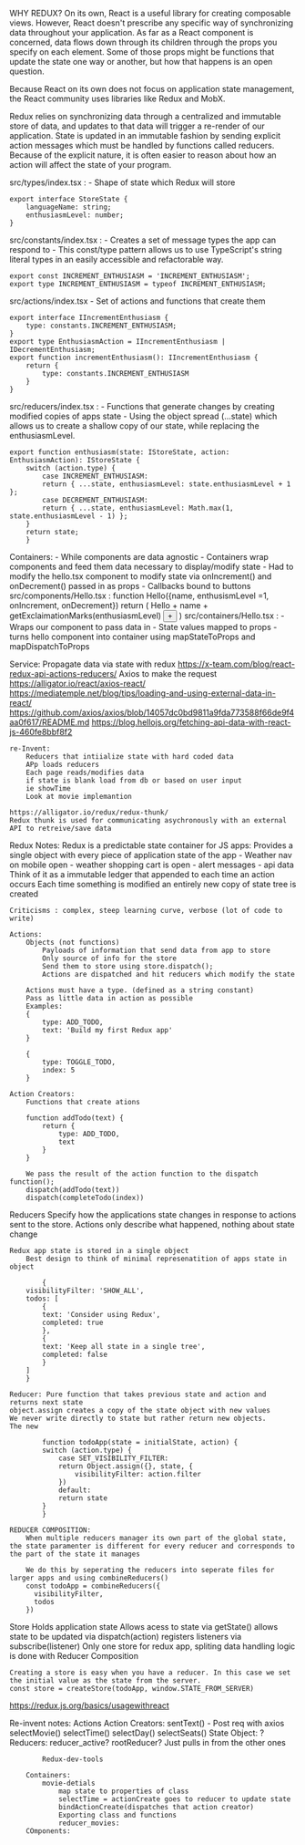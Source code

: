 WHY REDUX?
On its own, React is a useful library for creating composable views. However, React doesn't prescribe any specific way of synchronizing data throughout your application. As far as a React component is concerned, data flows down through its children through the props you specify on each element. Some of those props might be functions that update the state one way or another, but how that happens is an open question.

Because React on its own does not focus on application state management, the React community uses libraries like Redux and MobX.

Redux relies on synchronizing data through a centralized and immutable store of data, and updates to that data will trigger a re-render of our application. State is updated in an immutable fashion by sending explicit action messages which must be handled by functions called reducers. Because of the explicit nature, it is often easier to reason about how an action will affect the state of your program.

src/types/index.tsx :
    - Shape of state which Redux will store
    
    export interface StoreState {
        languageName: string;
        enthusiasmLevel: number;
    }

src/constants/index.tsx :
    - Creates a set of message types the app can respond to
    - This const/type pattern allows us to use TypeScript's string literal types in an easily accessible and refactorable way.
    
    export const INCREMENT_ENTHUSIASM = 'INCREMENT_ENTHUSIASM';
    export type INCREMENT_ENTHUSIASM = typeof INCREMENT_ENTHUSIASM;

src/actions/index.tsx
    - Set of actions and functions that create them

    export interface IIncrementEnthusiasm {
        type: constants.INCREMENT_ENTHUSIASM;
    }
    export type EnthusiasmAction = IIncrementEnthusiasm | IDecrementEnthusiasm;
    export function incrementEnthusiasm(): IIncrementEnthusiasm {
        return {
            type: constants.INCREMENT_ENTHUSIASM
        }
    }

src/reducers/index.tsx : 
    - Functions that generate changes by creating modified copies of apps state
    -  Using the object spread (...state) which allows us to create a shallow copy of our state, while replacing the enthusiasmLevel. 

    export function enthusiasm(state: IStoreState, action: EnthusiasmAction): IStoreState {
        switch (action.type) {
            case INCREMENT_ENTHUSIASM:
            return { ...state, enthusiasmLevel: state.enthusiasmLevel + 1 };
            case DECREMENT_ENTHUSIASM:
            return { ...state, enthusiasmLevel: Math.max(1, state.enthusiasmLevel - 1) };
        }
        return state;
        }

Containers:
    - While components are data agnostic
    - Containers wrap components and feed them data necessary to display/modify state
    - Had to modify the hello.tsx component to modify state via onIncrement() and onDecrement() passed in as props
    - Callbacks bound to buttons
    src/components/Hello.tsx :
        function Hello({name, enthusismLevel =1, onIncrement, onDecrement})
        return (
            Hello + name + getExclaimationMarks(enthusiasmLevel)
            <button onClick={onIncrement}>+</button>
        )
    src/containers/Hello.tsx :
        - Wraps our component to pass data in
        - State values mapped to props
        - turns hello component into container using mapStateToProps and mapDispatchToProps

Service:
    Propagate data via state with redux
    https://x-team.com/blog/react-redux-api-actions-reducers/
    Axios to make the request
    https://alligator.io/react/axios-react/
    https://mediatemple.net/blog/tips/loading-and-using-external-data-in-react/
    https://github.com/axios/axios/blob/14057dc0bd9811a9fda773588f66de9f4aa0f617/README.md
    https://blog.hellojs.org/fetching-api-data-with-react-js-460fe8bbf8f2

    re-Invent:
        Reducers that intiialize state with hard coded data
        APp loads reducers 
        Each page reads/modifies data
        if state is blank load from db or based on user input
        ie showTime
        Look at movie implemantion
    
    https://alligator.io/redux/redux-thunk/
    Redux thunk is used for communicating asychronously with an external API to retreive/save data

Redux Notes:
    Redux is a predictable state container for JS apps:
    Provides a single object with every piece of application state of the app
        - Weather nav on mobile open
        - weather shopping cart is open
        - alert messages
        - api data
    Think of it as a immutable ledger that appended to each time an action occurs
    Each time something is modified an entirely new copy of state tree is created

    Criticisms : complex, steep learning curve, verbose (lot of code to write)

    Actions:
        Objects (not functions)
            Payloads of information that send data from app to store
            Only source of info for the store
            Send them to store using store.dispatch();
            Actions are dispatched and hit reducers which modify the state
        
        Actions must have a type. (defined as a string constant)
        Pass as little data in action as possible
        Examples:
        {
            type: ADD_TODO,
            text: 'Build my first Redux app'
        }

        {
            type: TOGGLE_TODO,
            index: 5
        }

    Action Creators:
        Functions that create ations

        function addTodo(text) {
            return {
                type: ADD_TODO,
                text
            }
        }

        We pass the result of the action function to the dispatch function();
        dispatch(addTodo(text))
        dispatch(completeTodo(index))
    
Reducers
    Specify how the applications state changes in response to actions sent to the store. Actions only describe what happened, nothing about state change

    Redux app state is stored in a single object
        Best design to think of minimal represenatition of apps state in object
    
            {
        visibilityFilter: 'SHOW_ALL',
        todos: [
            {
            text: 'Consider using Redux',
            completed: true
            },
            {
            text: 'Keep all state in a single tree',
            completed: false
            }
        ]
        }

    Reducer: Pure function that takes previous state and action and returns next state
    object.assign creates a copy of the state object with new values
    We never write directly to state but rather return new objects.
    The new 

            function todoApp(state = initialState, action) {
            switch (action.type) {
                case SET_VISIBILITY_FILTER:
                return Object.assign({}, state, {
                    visibilityFilter: action.filter
                })
                default:
                return state
            }
            }

    REDUCER COMPOSITION:
        When multiple reducers manager its own part of the global state, the state paramenter is different for every reducer and corresponds to the part of the state it manages

        We do this by seperating the reducers into seperate files for larger apps and using combineReducers()
        const todoApp = combineReducers({
          visibilityFilter,
          todos
        })

Store
    Holds application state
    Allows acess to state via getState()
    allows state to be updated via dispatch(action)
    registers listeners via subscribe(listener)
    Only one store for redux app, spliting data handling logic is done with Reducer Composition

    Creating a store is easy when you have a reducer. In this case we set the initial value as the state from the server.
    const store = createStore(todoApp, window.STATE_FROM_SERVER)

https://redux.js.org/basics/usagewithreact

Re-invent notes:
		Actions
			Action Creators:
				sentText()
					- Post req with axios
				selectMovie()
				selectTime()
				selectDay()
				selectSeats()
		State Object:
			?
		Reducers:
			reducer_active?
			rootReducer?
				Just pulls in from the other ones

			Redux-dev-tools

		Containers:
			movie-detials
				map state to properties of class
				selectTime = actionCreate goes to reducer to update state
				bindActionCreate(dispatches that action creator)
				Exporting class and functions
				reducer_movies: 
		COmponents: